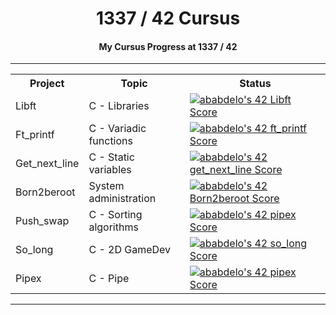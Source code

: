   <h1 align="center"> 1337 / 42 Cursus </h1>  <h4 align="center"> My Cursus Progress at 1337 / 42 </h4>

---

<div align="center">

<table>
  <tr>
    <th>Project</th>
    <th>Topic</th>
    <th>Status</th>
  </tr>
  <tr>
    <td>Libft</td>
    <td>C - Libraries</td>
    <td><a href="https://github.com/JaeSeoKim/badge42"><img src="https://badge42.vercel.app/api/v2/cld5ucp2200160gma02j0hbej/project/2828670" alt="ababdelo's 42 Libft Score" 42 Libft Score" /></a></td>
  </tr>
  <tr>
    <td>Ft_printf</td>
    <td>C - Variadic functions</td>
    <td><a href="https://github.com/JaeSeoKim/badge42"><img src="https://badge42.vercel.app/api/v2/cld5ucp2200160gma02j0hbej/project/2872305" alt="ababdelo's 42 ft_printf Score" /></a></td>
  </tr>
  <tr>
    <td>Get_next_line</td>
    <td>C - Static variables</td>
    <td><a href="https://github.com/JaeSeoKim/badge42"><img src="https://badge42.vercel.app/api/v2/cld5ucp2200160gma02j0hbej/project/2896421" alt="ababdelo's 42 get_next_line Score" /></a></td>
  </tr>
  <tr>
    <td>Born2beroot</td>
    <td>System administration</td>
    <td><a href="https://github.com/JaeSeoKim/badge42"><img src="https://badge42.vercel.app/api/v2/cld5ucp2200160gma02j0hbej/project/2910367" alt="ababdelo's 42 Born2beroot Score" /></a></td>
  </tr>
  <tr>
    <td>Push_swap</td>
    <td>C - Sorting algorithms</td>
    <td><a href="https://github.com/JaeSeoKim/badge42"><img src="https://badge42.vercel.app/api/v2/cld5ucp2200160gma02j0hbej/project/2991541" alt="ababdelo's 42 pipex Score" /></a></td>
  </tr>
  <tr>
    <td>So_long</td>
    <td>C - 2D GameDev</td>
    <td><a href="https://github.com/JaeSeoKim/badge42"><img src="https://badge42.vercel.app/api/v2/cld5ucp2200160gma02j0hbej/project/2991334" alt="ababdelo's 42 so_long Score" /></a></td>
  </tr>
  <tr>
    <td>Pipex </td>
    <td>C - Pipe </td>
    <td><a href="https://github.com/JaeSeoKim/badge42"><img src="https://badge42.vercel.app/api/v2/cld5ucp2200160gma02j0hbej/project/2991541" alt="ababdelo's 42 pipex Score" /></a></td>
  </tr>
</table>

---

